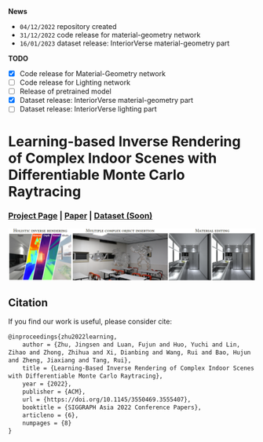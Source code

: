 **News**

- `04/12/2022` repository created
- `31/12/2022` code release for material-geometry network
- `16/01/2023` dataset release: InteriorVerse material-geometry part

**TODO**

- [x] Code release for Material-Geometry network
- [ ] Code release for Lighting network
- [ ] Release of pretrained model
- [x] Dataset release: InteriorVerse material-geometry part
- [ ] Dataset release: InteriorVerse lighting part

# Learning-based Inverse Rendering of Complex Indoor Scenes with Differentiable Monte Carlo Raytracing

### [Project Page](https://jingsenzhu.github.io/invrend/) | [Paper](https://arxiv.org/abs/2211.03017) | [Dataset (Soon)](#)

![teaser](assets/teaser.png)

## Citation

If you find our work is useful, please consider cite:

```
@inproceedings{zhu2022learning,
    author = {Zhu, Jingsen and Luan, Fujun and Huo, Yuchi and Lin, Zihao and Zhong, Zhihua and Xi, Dianbing and Wang, Rui and Bao, Hujun and Zheng, Jiaxiang and Tang, Rui},
    title = {Learning-Based Inverse Rendering of Complex Indoor Scenes with Differentiable Monte Carlo Raytracing},
    year = {2022},
    publisher = {ACM},
    url = {https://doi.org/10.1145/3550469.3555407},
    booktitle = {SIGGRAPH Asia 2022 Conference Papers},
    articleno = {6},
    numpages = {8}
}
```

